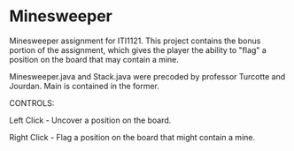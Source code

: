 # Minesweeper
Minesweeper assignment for ITI1121. This project contains the bonus portion of the assignment, which gives the player the ability to "flag" a position on the board that may contain a mine.  

Minesweeper.java and Stack.java were precoded by professor Turcotte and Jourdan. Main is contained in the former.

CONTROLS:

Left Click - Uncover a position on the board.

Right Click - Flag a position on the board that might contain a mine.
